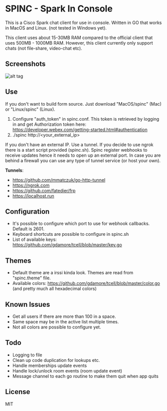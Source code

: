 # SPINC - Spark In Console
This is a Cisco Spark chat client for use in console. Written in GO that works in MacOS and Linux.
(not tested in Windows yet).

This client uses about 15-30MB RAM compared to the official client that uses 500MB - 1000MB RAM.
However, this client currently only support chats (not file-share, video-chat etc).

## Screenshots
![alt tag](https://raw.github.com/lallassu/spinc/master/theme1.png)

## Use
If you don't want to build form source. Just download "MacOS/spinc" (Mac) or "Linux/spinc" (Linux).

1. Configure "auth_token" in spinc.conf. This token is retrieved by logging in and get Authorization token here: https://developer.webex.com/getting-started.html#authentication
2.  ./spinc http://<your_external_ip>

If you don't have an external IP. Use a tunnel. If you decide to use ngrok there is a start script provided (spinc.sh). Spinc register webhooks to receive updates
hence it needs to open up an external port. In case you are behind a firewall you can use any type of tunnel service (or host your own).

<b>Tunnels</b>:
* https://github.com/mmatczuk/go-http-tunnel
* https://ngrok.com
* https://github.com/fatedier/frp
* https://localhost.run

## Configuration
- It's possible to configure which port to use for webhook callbacks. Default is 2601.
- Keyboard shortcuts are possible to configure in spinc.sh
- List of available keys: https://github.com/gdamore/tcell/blob/master/key.go

## Themes
- Default theme are a irssi kinda look. Themes are read from "spinc.theme" file.
- Available colors: https://github.com/gdamore/tcell/blob/master/color.go (and pretty much all hexadecimal colors)

## Known Issues
- Get all users if there are more than 100 in a space.
- Same space may be in the active list multiple times.
- Not all colors are possible to configure yet.

## Todo
- Logging to file
- Clean up code duplication for lookups etc.
- Handle memberships update events
- Handle lock/unlock room events (room update event)
- Message channel to each go routine to make them quit when app quits

## License
MIT

